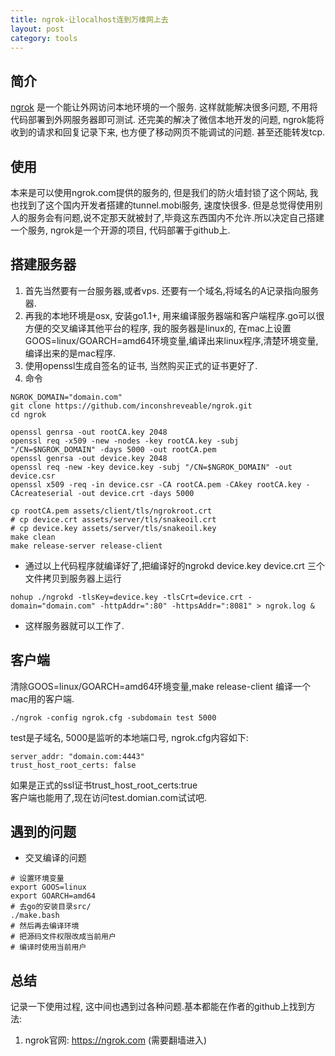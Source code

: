 ```yaml
--- 
title: ngrok-让localhost连到万维网上去
layout: post
category: tools
---
```


## 简介
[ngrok][1] 是一个能让外网访问本地环境的一个服务. 这样就能解决很多问题, 不用将代码部署到外网服务器即可测试. 还完美的解决了微信本地开发的问题, ngrok能将收到的请求和回复记录下来, 也方便了移动网页不能调试的问题. 甚至还能转发tcp.
## 使用
本来是可以使用ngrok.com提供的服务的, 但是我们的防火墙封锁了这个网站, 我也找到了这个国内开发者搭建的tunnel.mobi服务, 速度快很多. 但是总觉得使用别人的服务会有问题,说不定那天就被封了,毕竟这东西国内不允许.所以决定自己搭建一个服务, ngrok是一个开源的项目, 代码部署于github上.
## 搭建服务器
1. 首先当然要有一台服务器,或者vps. 还要有一个域名,将域名的A记录指向服务器.
2. 再我的本地环境是osx, 安装go1.1+, 用来编译服务器端和客户端程序.go可以很方便的交叉编译其他平台的程序, 我的服务器是linux的, 在mac上设置GOOS=linux/GOARCH=amd64环境变量,编译出来linux程序,清楚环境变量,编译出来的是mac程序.
3. 使用openssl生成自签名的证书, 当然购买正式的证书更好了.
4. 命令  

```
NGROK_DOMAIN="domain.com"
git clone https://github.com/inconshreveable/ngrok.git
cd ngrok

openssl genrsa -out rootCA.key 2048
openssl req -x509 -new -nodes -key rootCA.key -subj "/CN=$NGROK_DOMAIN" -days 5000 -out rootCA.pem
openssl genrsa -out device.key 2048
openssl req -new -key device.key -subj "/CN=$NGROK_DOMAIN" -out device.csr
openssl x509 -req -in device.csr -CA rootCA.pem -CAkey rootCA.key -CAcreateserial -out device.crt -days 5000

cp rootCA.pem assets/client/tls/ngrokroot.crt
# cp device.crt assets/server/tls/snakeoil.crt 
# cp device.key assets/server/tls/snakeoil.key
make clean
make release-server release-client
```

+ 通过以上代码程序就编译好了,把编译好的ngrokd  device.key  device.crt 三个文件拷贝到服务器上运行

```
nohup ./ngrokd -tlsKey=device.key -tlsCrt=device.crt -domain="domain.com" -httpAddr=":80" -httpsAddr=":8081" > ngrok.log &
```

+ 这样服务器就可以工作了.

## 客户端
清除GOOS=linux/GOARCH=amd64环境变量,make release-client 编译一个mac用的客户端.

```
./ngrok -config ngrok.cfg -subdomain test 5000
```
test是子域名, 5000是监听的本地端口号, ngrok.cfg内容如下:

```
server_addr: "domain.com:4443"
trust_host_root_certs: false
```
如果是正式的ssl证书trust_host_root_certs:true    
客户端也能用了,现在访问test.domian.com试试吧.

## 遇到的问题
+ 交叉编译的问题

```
# 设置环境变量
export GOOS=linux
export GOARCH=amd64
# 去go的安装目录src/
./make.bash
# 然后再去编译环境
# 把源码文件权限改成当前用户
# 编译时使用当前用户
```

## 总结
记录一下使用过程, 这中间也遇到过各种问题.基本都能在作者的github上找到方法:

1. ngrok官网: https://ngrok.com (需要翻墙进入)


[1]:https://github.com/inconshreveable/ngrok "github代码"